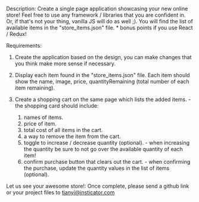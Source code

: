 Description:
  Create a single page application showcasing your new online store! Feel free to use any framework / libraries
  that you are confident in. Or, if that's not your thing, vanilla JS will do as well ;). You will find the list
  of available items in the "store_items.json" file.
    * bonus points if you use React / Redux!

Requirements:
  1. Create the application based on the design, you can make changes that you think make more sense if necessary.

  2. Display each item found in the "store_items.json" file. Each item should show the name, image, price,
    quantityRemaining (total number of each item remaining).

  3. Create a shopping cart on the same page which lists the added items.
    - the shopping card should include:
        1. names of items.
        2. price of item.
        3. total cost of all items in the cart.
        3. a way to remove the item from the cart.
        4. toggle to increase / decrease quantity (optional).
          - when increasing the quantity be sure to not go over the available quantity of each item!
        5. confirm purchase button that clears out the cart.
          - when confirming the purchase, update the quantity values in the list of items (optional).

Let us see your awesome store!:
  Once complete, please send a github link or your project files to tianyi@insticator.com

